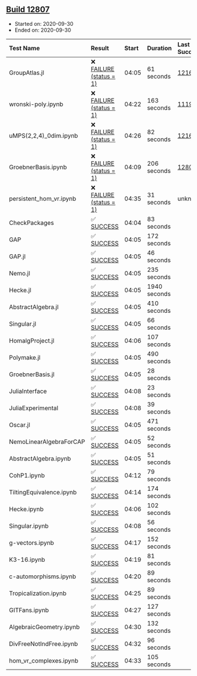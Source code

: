 ## [Build 12807](https://oscarci.mathematik.uni-kl.de/job/oscar/12807/)

* Started on: 2020-09-30
* Ended on: 2020-09-30

| Test Name    | Result | Start | Duration | Last Success | First Failure |
|:-------------|:-------|:------|:---------|:-------------|:--------------|
| GroupAtlas.jl | ❌ [FAILURE (status = 1)](https://oscarci.mathematik.uni-kl.de/job/oscar/12807/artifact/logs/build-12807/GroupAtlas.jl.log) | 04:05 | 61 seconds | [12167](https://oscarci.mathematik.uni-kl.de/job/oscar/12167/) | [12168](https://oscarci.mathematik.uni-kl.de/job/oscar/12168/) |
| wronski-poly.ipynb | ❌ [FAILURE (status = 1)](https://oscarci.mathematik.uni-kl.de/job/oscar/12807/artifact/logs/build-12807/wronski-poly.ipynb.log) | 04:22 | 163 seconds | [11192](https://oscarci.mathematik.uni-kl.de/job/oscar/11192/) | [11193](https://oscarci.mathematik.uni-kl.de/job/oscar/11193/) |
| uMPS(2,2,4)_0dim.ipynb | ❌ [FAILURE (status = 1)](https://oscarci.mathematik.uni-kl.de/job/oscar/12807/artifact/logs/build-12807/uMPS-2-2-4-_0dim.ipynb.log) | 04:26 | 82 seconds | [12167](https://oscarci.mathematik.uni-kl.de/job/oscar/12167/) | [12168](https://oscarci.mathematik.uni-kl.de/job/oscar/12168/) |
| GroebnerBasis.ipynb | ❌ [FAILURE (status = 1)](https://oscarci.mathematik.uni-kl.de/job/oscar/12807/artifact/logs/build-12807/GroebnerBasis.ipynb.log) | 04:09 | 206 seconds | [12806](https://oscarci.mathematik.uni-kl.de/job/oscar/12806/) | [12807](https://oscarci.mathematik.uni-kl.de/job/oscar/12807/) |
| persistent_hom_vr.ipynb | ❌ [FAILURE (status = 1)](https://oscarci.mathematik.uni-kl.de/job/oscar/12807/artifact/logs/build-12807/persistent_hom_vr.ipynb.log) | 04:35 | 31 seconds | unknown | unknown |
| CheckPackages | ✅ [SUCCESS](https://oscarci.mathematik.uni-kl.de/job/oscar/12807/artifact/logs/build-12807/CheckPackages.log) | 04:04 | 83 seconds |  |  |
| GAP | ✅ [SUCCESS](https://oscarci.mathematik.uni-kl.de/job/oscar/12807/artifact/logs/build-12807/GAP.log) | 04:05 | 172 seconds |  |  |
| GAP.jl | ✅ [SUCCESS](https://oscarci.mathematik.uni-kl.de/job/oscar/12807/artifact/logs/build-12807/GAP.jl.log) | 04:05 | 46 seconds |  |  |
| Nemo.jl | ✅ [SUCCESS](https://oscarci.mathematik.uni-kl.de/job/oscar/12807/artifact/logs/build-12807/Nemo.jl.log) | 04:05 | 235 seconds |  |  |
| Hecke.jl | ✅ [SUCCESS](https://oscarci.mathematik.uni-kl.de/job/oscar/12807/artifact/logs/build-12807/Hecke.jl.log) | 04:05 | 1940 seconds |  |  |
| AbstractAlgebra.jl | ✅ [SUCCESS](https://oscarci.mathematik.uni-kl.de/job/oscar/12807/artifact/logs/build-12807/AbstractAlgebra.jl.log) | 04:05 | 410 seconds |  |  |
| Singular.jl | ✅ [SUCCESS](https://oscarci.mathematik.uni-kl.de/job/oscar/12807/artifact/logs/build-12807/Singular.jl.log) | 04:05 | 66 seconds |  |  |
| HomalgProject.jl | ✅ [SUCCESS](https://oscarci.mathematik.uni-kl.de/job/oscar/12807/artifact/logs/build-12807/HomalgProject.jl.log) | 04:06 | 107 seconds |  |  |
| Polymake.jl | ✅ [SUCCESS](https://oscarci.mathematik.uni-kl.de/job/oscar/12807/artifact/logs/build-12807/Polymake.jl.log) | 04:05 | 490 seconds |  |  |
| GroebnerBasis.jl | ✅ [SUCCESS](https://oscarci.mathematik.uni-kl.de/job/oscar/12807/artifact/logs/build-12807/GroebnerBasis.jl.log) | 04:05 | 28 seconds |  |  |
| JuliaInterface | ✅ [SUCCESS](https://oscarci.mathematik.uni-kl.de/job/oscar/12807/artifact/logs/build-12807/JuliaInterface.log) | 04:08 | 23 seconds |  |  |
| JuliaExperimental | ✅ [SUCCESS](https://oscarci.mathematik.uni-kl.de/job/oscar/12807/artifact/logs/build-12807/JuliaExperimental.log) | 04:08 | 39 seconds |  |  |
| Oscar.jl | ✅ [SUCCESS](https://oscarci.mathematik.uni-kl.de/job/oscar/12807/artifact/logs/build-12807/Oscar.jl.log) | 04:05 | 471 seconds |  |  |
| NemoLinearAlgebraForCAP | ✅ [SUCCESS](https://oscarci.mathematik.uni-kl.de/job/oscar/12807/artifact/logs/build-12807/NemoLinearAlgebraForCAP.log) | 04:05 | 52 seconds |  |  |
| AbstractAlgebra.ipynb | ✅ [SUCCESS](https://oscarci.mathematik.uni-kl.de/job/oscar/12807/artifact/logs/build-12807/AbstractAlgebra.ipynb.log) | 04:05 | 51 seconds |  |  |
| CohP1.ipynb | ✅ [SUCCESS](https://oscarci.mathematik.uni-kl.de/job/oscar/12807/artifact/logs/build-12807/CohP1.ipynb.log) | 04:12 | 79 seconds |  |  |
| TiltingEquivalence.ipynb | ✅ [SUCCESS](https://oscarci.mathematik.uni-kl.de/job/oscar/12807/artifact/logs/build-12807/TiltingEquivalence.ipynb.log) | 04:14 | 174 seconds |  |  |
| Hecke.ipynb | ✅ [SUCCESS](https://oscarci.mathematik.uni-kl.de/job/oscar/12807/artifact/logs/build-12807/Hecke.ipynb.log) | 04:06 | 102 seconds |  |  |
| Singular.ipynb | ✅ [SUCCESS](https://oscarci.mathematik.uni-kl.de/job/oscar/12807/artifact/logs/build-12807/Singular.ipynb.log) | 04:08 | 56 seconds |  |  |
| g-vectors.ipynb | ✅ [SUCCESS](https://oscarci.mathematik.uni-kl.de/job/oscar/12807/artifact/logs/build-12807/g-vectors.ipynb.log) | 04:17 | 152 seconds |  |  |
| K3-16.ipynb | ✅ [SUCCESS](https://oscarci.mathematik.uni-kl.de/job/oscar/12807/artifact/logs/build-12807/K3-16.ipynb.log) | 04:19 | 81 seconds |  |  |
| c-automorphisms.ipynb | ✅ [SUCCESS](https://oscarci.mathematik.uni-kl.de/job/oscar/12807/artifact/logs/build-12807/c-automorphisms.ipynb.log) | 04:20 | 89 seconds |  |  |
| Tropicalization.ipynb | ✅ [SUCCESS](https://oscarci.mathematik.uni-kl.de/job/oscar/12807/artifact/logs/build-12807/Tropicalization.ipynb.log) | 04:25 | 89 seconds |  |  |
| GITFans.ipynb | ✅ [SUCCESS](https://oscarci.mathematik.uni-kl.de/job/oscar/12807/artifact/logs/build-12807/GITFans.ipynb.log) | 04:27 | 127 seconds |  |  |
| AlgebraicGeometry.ipynb | ✅ [SUCCESS](https://oscarci.mathematik.uni-kl.de/job/oscar/12807/artifact/logs/build-12807/AlgebraicGeometry.ipynb.log) | 04:30 | 132 seconds |  |  |
| DivFreeNotIndFree.ipynb | ✅ [SUCCESS](https://oscarci.mathematik.uni-kl.de/job/oscar/12807/artifact/logs/build-12807/DivFreeNotIndFree.ipynb.log) | 04:32 | 96 seconds |  |  |
| hom_vr_complexes.ipynb | ✅ [SUCCESS](https://oscarci.mathematik.uni-kl.de/job/oscar/12807/artifact/logs/build-12807/hom_vr_complexes.ipynb.log) | 04:33 | 105 seconds |  |  |
